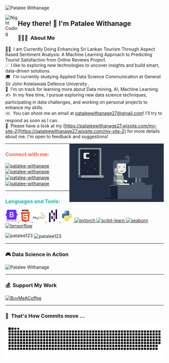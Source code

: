 ![Patalee Withanage](https://sdmntprsouthcentralus.oaiusercontent.com/files/00000000-be34-51f7-9d18-0f8a3bbcaccc/raw?se=2025-04-06T07%3A11%3A47Z&sp=r&sv=2024-08-04&sr=b&scid=15eabf4c-24fe-55da-8eb1-dc17ad1f0660&skoid=ae70be19-8043-4428-a990-27c58b478304&sktid=a48cca56-e6da-484e-a814-9c849652bcb3&skt=2025-04-06T05%3A25%3A13Z&ske=2025-04-07T05%3A25%3A13Z&sks=b&skv=2024-08-04&sig=KuDGC2CzG1Vc2iHV2Q6WEcBLqvo5Phn85mkCoU2Rspw%3D)

<img alt="Night Coding" src="./assets/Hand%20Wave.gif" width='40' align="left"/><h2 align="left">Hey there!  👋  I'm Patalee Withanage</h2>

<!-- ## 👋 &nbsp;Hey there! I'm Patalee withanage -->

### 👨🏻‍💻 &nbsp;About Me

👨‍💻 &nbsp;I am Currently Doing Enhancing Sri Lankan Tourism Through Aspect
Based Sentiment Analysis: A Machine Learning 
Approach to Predicting Tourist Satisfaction from 
Online Reviews Project.\
💡 &nbsp;I like to exploring new technologies to uncover insights and build smart, data-driven solutions.\
🎓 &nbsp;I'm currently studying Applied Data Science Communication at General Sir John Kotelawala Defence University .\
🌱 &nbsp;I'm on track for learning more about Data mining, AI, Machine Learning.\
✍️ &nbsp;In my free time, I pursue exploring new data science techniques, participating in data challenges, and working on personal projects to enhance my skills.\
✉️ &nbsp;You can shoot me an email at pataleewithanage27@gmail.com! I'll try to respond as soon as I can.\
📄 &nbsp;Please have a look at my [https://pataleewithanage27.wixsite.com/my-site-2](https://pataleewithanage27.wixsite.com/my-site-2) for more details about me. I'm open to feedback and suggestions!


<img alt="Night Coding" src="https://raw.githubusercontent.com/AVS1508/AVS1508/master/assets/Night-Coding.gif" align="right"/>

---

<h3 align="left" style="color: #FF6347;">Connect with me:</h3>
<p align="left">
  <a href="https://linkedin.com/in/patalee-withanage" target="blank"><img align="center" src="https://raw.githubusercontent.com/rahuldkjain/github-profile-readme-generator/master/src/images/icons/Social/linked-in-alt.svg" alt="patalee-withanage" height="30" width="40" /></a>
  <a href="https://kaggle.com/patalee-withanage" target="blank"><img align="center" src="https://raw.githubusercontent.com/rahuldkjain/github-profile-readme-generator/master/src/images/icons/Social/kaggle.svg" alt="patalee-withanage" height="30" width="40" /></a>
  <a href="https://fb.com/patalee-withanage" target="blank"><img align="center" src="https://raw.githubusercontent.com/rahuldkjain/github-profile-readme-generator/master/src/images/icons/Social/facebook.svg" alt="patalee-withanage" height="30" width="40" /></a>
  <a href="https://instagram.com/patalee-withanage" target="blank"><img align="center" src="https://raw.githubusercontent.com/rahuldkjain/github-profile-readme-generator/master/src/images/icons/Social/instagram.svg" alt="patalee-withanage" height="30" width="40" /></a>
</p>

---

<h3 align="left" style="color: #20B2AA;">Languages and Tools:</h3>
<p align="left">
  <a href="https://getbootstrap.com" target="_blank" rel="noreferrer"> <img src="https://raw.githubusercontent.com/devicons/devicon/master/icons/bootstrap/bootstrap-plain-wordmark.svg" alt="bootstrap" width="40" height="40"/> </a>
  <a href="https://www.w3.org/html/" target="_blank" rel="noreferrer"> <img src="https://raw.githubusercontent.com/devicons/devicon/master/icons/html5/html5-original-wordmark.svg" alt="html5" width="40" height="40"/> </a>
  <a href="https://www.mysql.com/" target="_blank" rel="noreferrer"> <img src="https://raw.githubusercontent.com/devicons/devicon/master/icons/mysql/mysql-original-wordmark.svg" alt="mysql" width="40" height="40"/> </a>
  <a href="https://pandas.pydata.org/" target="_blank" rel="noreferrer"> <img src="https://raw.githubusercontent.com/devicons/devicon/2ae2a900d2f041da66e950e4d48052658d850630/icons/pandas/pandas-original.svg" alt="pandas" width="40" height="40"/> </a>
  <a href="https://www.python.org" target="_blank" rel="noreferrer"> <img src="https://raw.githubusercontent.com/devicons/devicon/master/icons/python/python-original.svg" alt="python" width="40" height="40"/> </a>
  <a href="https://pytorch.org/" target="_blank" rel="noreferrer"> <img src="https://www.vectorlogo.zone/logos/pytorch/pytorch-icon.svg" alt="pytorch" width="40" height="40"/> </a>
  <a href="https://scikit-learn.org/" target="_blank" rel="noreferrer"> <img src="https://upload.wikimedia.org/wikipedia/commons/0/05/Scikit_learn_logo_small.svg" alt="scikit-learn" width="40" height="40"/> </a>
  <a href="https://seaborn.pydata.org/" target="_blank" rel="noreferrer"> <img src="https://seaborn.pydata.org/_images/logo-mark-lightbg.svg" alt="seaborn" width="40" height="40"/> </a>
  <a href="https://www.tensorflow.org" target="_blank" rel="noreferrer"> <img src="https://www.vectorlogo.zone/logos/tensorflow/tensorflow-icon.svg" alt="tensorflow" width="40" height="40"/> </a>
</p>

<p><img align="left" src="https://github-readme-stats.vercel.app/api/top-langs?username=patalee123&show_icons=true&locale=en&layout=compact&theme=radical" alt="patalee123" /></p>

<p>&nbsp;<img align="center" src="https://github-readme-stats.vercel.app/api?username=patalee123&show_icons=true&locale=en&theme=radical" alt="patalee123" /></p>

---
### 🎮 Data Science in Action

![Patalee Withanage](https://github.com/user-attachments/assets/55d44926-170b-4663-aa6f-b5fc95879270)

---

### 💰 &nbsp;Support My Work
[![BuyMeACoffee](https://img.shields.io/badge/Buy%20Me%20a%20Coffee-ffdd00?style=for-the-badge&logo=buy-me-a-coffee&logoColor=black)](https://buymeacoffee.com/adityakanoi) 

---

### 🐍 &nbsp;That's How Commits move ...

<div align="center">
  <a href="https://github.com/Adityakanoi2001/">
  <img src="https://github.com/1999AZZAR/1999AZZAR/blob/readme/resources/img/grid-snake.svg"
       alt="snake" /></a>
</div>
